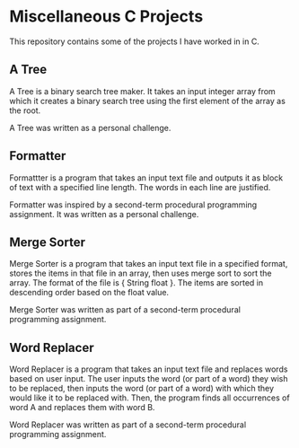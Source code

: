 # Miscellaneous C Projects

This repository contains some of the projects I have worked in in C.

## A Tree

A Tree is a binary search tree maker. It takes an input integer array from which it creates a binary search tree using the first element of the array as the root.

A Tree was written as a personal challenge.

## Formatter

Formattter is a program that takes an input text file and outputs it as block of text with a specified line length. The words in each line are justified.

Formatter was inspired by a second-term procedural programming assignment. It was written as a personal challenge.

## Merge Sorter

Merge Sorter is a program that takes an input text file in a specified format, stores the items in that file in an array, then uses merge sort to sort the array. The format of the file is { String float }. The items are sorted in descending order based on the float value.

Merge Sorter was written as part of a second-term procedural programming assignment.

## Word Replacer

Word Replacer is a program that takes an input text file and replaces words based on user input. The user inputs the word (or part of a word) they wish to be replaced, then inputs the word (or part of a word) with which they would like it to be replaced with. Then, the program finds all occurrences of word A and replaces them with word B.

Word Replacer was written as part of a second-term procedural programming assignment.
